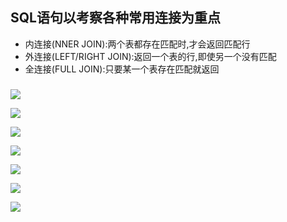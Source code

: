 ## SQL语句以考察各种常用连接为重点
- 内连接(NNER JOIN):两个表都存在匹配时,才会返回匹配行
- 外连接(LEFT/RIGHT JOIN):返回一个表的行,即使另一个没有匹配
- 全连接(FULL JOIN):只要某一个表存在匹配就返回

### 
![](http://qiniu.rearib.top/20191909/1819-N.png)

![](http://qiniu.rearib.top/20191909/1820-y.png)

![](http://qiniu.rearib.top/20191909/1821-f.png)

![](http://qiniu.rearib.top/20191909/1821-1.png)

![](http://qiniu.rearib.top/20191909/1822-4.png)

![](http://qiniu.rearib.top/20191909/1822-m.png)

![](http://qiniu.rearib.top/20191909/1822-J.png)






















